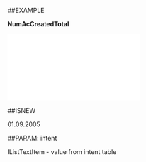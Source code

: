 
##EXAMPLE

**NumAcCreatedTotal**



![](..\..\Examples\vbs\SOCounter.NumActivitiesCreatedTotal.vb.txt)


##ISNEW

01.09.2005


##PARAM: intent

IListTextItem - value from intent table


